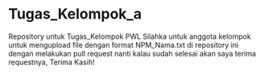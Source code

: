 # Tugas_Kelompok_a
Repository untuk Tugas_Kelompok PWL
Silahka untuk anggota kelompok untuk mengupload file dengan format NPM_Nama.txt di repository ini dengan melakukan pull request
nanti kalau sudah selesai akan saya terima requestnya, Terima Kasih!
